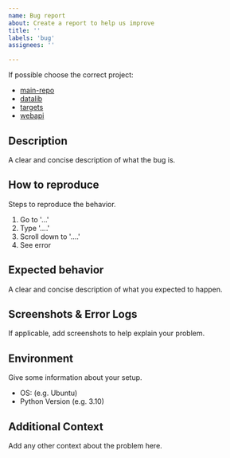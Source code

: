 ```yaml
---
name: Bug report
about: Create a report to help us improve
title: ''
labels: 'bug'
assignees: ''

---
```


If possible choose the correct project:

- [main-repo](https://github.com/orgua/shepherd/issues)
- [datalib](https://github.com/orgua/shepherd-datalib/issues)
- [targets](https://github.com/orgua/shepherd-targets/issues)
- [webapi](https://github.com/orgua/shepherd_webservice/issues)

## Description

A clear and concise description of what the bug is.

## How to reproduce

Steps to reproduce the behavior.

1. Go to '...'
2. Type '....'
3. Scroll down to '....'
4. See error

## Expected behavior

A clear and concise description of what you expected to happen.

## Screenshots & Error Logs

If applicable, add screenshots to help explain your problem.

## Environment

Give some information about your setup.

- OS: (e.g. Ubuntu)
- Python Version (e.g. 3.10)

## Additional Context

Add any other context about the problem here.

